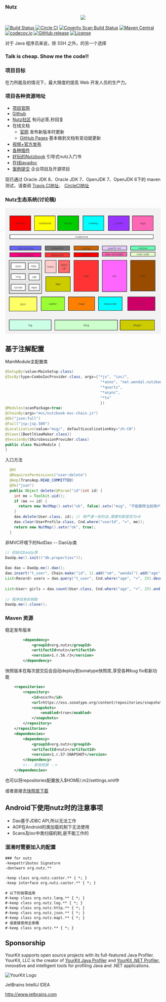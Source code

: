 ### Nutz 

<p align="center"><a href="https://nutz.cn" target="_blank"><img width="100" src="https://github.com/nutzam/nutz/raw/master/doc/ci/logo.png"></a></p>

[![Build Status](https://travis-ci.org/nutzam/nutz.png?branch=master)](https://travis-ci.org/nutzam/nutz)
[![Circle CI](https://circleci.com/gh/nutzam/nutz/tree/master.svg?style=svg)](https://circleci.com/gh/nutzam/nutz/tree/master)
[![Coverity Scan Build Status](https://scan.coverity.com/projects/4917/badge.svg)](https://scan.coverity.com/projects/4917/)
[![Maven Central](https://maven-badges.herokuapp.com/maven-central/org.nutz/nutz/badge.svg)](https://maven-badges.herokuapp.com/maven-central/org.nutz/nutz/)
[![codecov.io](http://codecov.io/github/nutzam/nutz/coverage.svg?branch=master)](http://codecov.io/github/nutzam/nutz?branch=master)
[![GitHub release](https://img.shields.io/github/release/nutzam/nutz.svg)](https://github.com/nutzam/nutz/releases)
[![License](https://img.shields.io/badge/license-Apache%202-4EB1BA.svg)](https://www.apache.org/licenses/LICENSE-2.0.html)


对于 Java 程序员来说，除 SSH 之外，的另一个选择

### Talk is cheap. Show me the code!!

### 项目目标

在力所能及的情况下，最大限度的提高 Web 开发人员的生产力。

### 项目各种资源地址

*   [项目官网](http://nutzam.com)
*   [Github](https://github.com/nutzam/nutz)
*   [Nutz社区](https://nutz.cn/) 有问必答,秒回复
*   在线文档
    *   [官网](http://nutzam.com/core/nutz_preface.html) 发布新版本时更新
    *   [GitHub Pages](http://nutzam.github.io/nutz/) 基本做到文档有变动就更新
*   [视频+官方发布](http://downloads.nutzam.com/)
*   [各种插件](http://github.com/nutzam/nutzmore)
*   [好玩的Nutzbook](http://nutzbook.wendal.net) 引导式nutz入门书
*	[在线javadoc](http://nutzam.com/javadoc/)
*	[案例提交](https://github.com/nutzam/nutz/issues/819) 企业项目及开源项目

现已通过 Oracle JDK 8、Oracle JDK 7、OpenJDK 7、OpenJDK 6下的 maven 测试，请查阅 [Travis CI地址](https://travis-ci.org/nutzam/nutz)、 [CircleCI地址](https://circleci.com/gh/nutzam/nutz)

### Nutz生态系统(讨论稿)

![nutz生态系统讨论稿截图](nutz_ecosystem.png)

## 基于注解配置

MainModule主配置类

```java
@SetupBy(value=MainSetup.class)
@IocBy(type=ComboIocProvider.class, args={"*js", "ioc/",
										   "*anno", "net.wendal.nutzbook",
										   "*quartz",
										   "*async",
										   "*tx"
										   })
@Modules(scanPackage=true)
@ChainBy(args="mvc/nutzbook-mvc-chain.js")
@Ok("json:full")
@Fail("jsp:jsp.500")
@Localization(value="msg/", defaultLocalizationKey="zh-CN")
@Views({BeetlViewMaker.class})
@SessionBy(ShiroSessionProvider.class)
public class MainModule {
}
```

入口方法

```java
  @At
  @RequiresPermissions("user:delete")
  @Aop(TransAop.READ_COMMITTED)
  @Ok("json")
  public Object delete(@Param("id")int id) {
    int me = Toolkit.uid();
    if (me == id) {
      return new NutMap().setv("ok", false).setv("msg", "不能删除当前用户!!");
    }
    dao.delete(User.class, id); // 再严谨一些的话,需要判断是否为>0
    dao.clear(UserProfile.class, Cnd.where("userId", "=", me));
    return new NutMap().setv("ok", true);
  }
```

非MVC环境下的NutDao -- DaoUp类

```java
// 初始化DaoUp类
DaoUp.me().init(("db.properties"));

Dao dao = DaoUp.me().dao();
dao.insert("t_user", Chain.make("id", 1).add("nm", "wendal").add("age", 30));
List<Record> users = dao.query("t_user", Cnd.where("age", "<", 25).desc("nm"));

List<User> girls = dao.count(User.class, Cnd.where("age", "<", 25).and("sex", "=", "female"));

// 程序结束前销毁
DaoUp.me().close();
```

### Maven 资源

稳定发布版本

```xml
		<dependency>
			<groupId>org.nutz</groupId>
			<artifactId>nutz</artifactId>
			<version>1.r.56.r3</version>
		</dependency>
```

快照版本在每次提交后会自动deploy到sonatype快照库,享受各种bug fix和新功能

```xml
	<repositories>
		<repository>
			<id>ossrh</id>
			<url>https://oss.sonatype.org/content/repositories/snapshots</url>
			<snapshots>
				<enabled>true</enabled>
			</snapshots>
		</repository>
	</repositories>
	<dependencies>
		<dependency>
			<groupId>org.nutz</groupId>
			<artifactId>nutz</artifactId>
			<version>1.r.57-SNAPSHOT</version>
		</dependency>
		<!-- 其他依赖 -->
	</dependencies>
```

也可以将repositories配置放入$HOME/.m2/settings.xml中

或者直接去[快照库下载](https://oss.sonatype.org/content/repositories/snapshots/org/nutz/nutz/1.r.57-SNAPSHOT/)

## Android下使用nutz时的注意事项

* Dao基于JDBC API,所以无法工作
* AOP在Android的类加载机制下无法使用
* Scans及Ioc中类扫描机制,是不能工作的

### 混淆时需要加入的配置

```
### for nutz
-keepattributes Signature
-dontwarn org.nutz.**

-keep class org.nutz.castor.** { *; }
-keep interface org.nutz.castor.** { *; }

# 以下的按需选用
#-keep class org.nutz.lang.** { *; }
#-keep class org.nutz.log.** { *; }
#-keep class org.nutz.http.** { *; }
#-keep class org.nutz.json.** { *; }
#-keep class org.nutz.mapl.** { *; }
# 或直接使用全家桶
#-keep class org.nutz.** { *; }
```


## Sponsorship

YourKit supports open source projects with its full-featured Java Profiler.
YourKit, LLC is the creator of [YourKit Java Profiler](http://www.yourkit.com/java/profiler/index.jsp) 
and [YourKit .NET Profiler](http://www.yourkit.com/.net/profiler/index.jsp),
innovative and intelligent tools for profiling Java and .NET applications.

![YourKit Logo](https://cloud.githubusercontent.com/assets/1317309/4507430/7119527c-4b0c-11e4-9245-d72e751e26ee.png)

JetBrains IntelliJ IDEA

http://www.jetbrains.com

